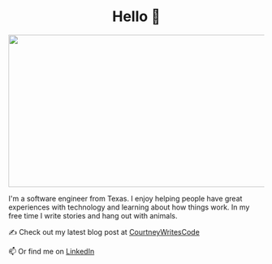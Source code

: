 <div align="center">

<h1>Hello 👋</h1>

</div>

<div align="center">
  <img src="https://media.giphy.com/media/v1.Y2lkPTc5MGI3NjExMWM2ZWE1aW1yem1uejZjN295Y2RpcXAxZnRkNHdsMmxhbjMyMXM3MiZlcD12MV9naWZzX3NlYXJjaCZjdD1n/LMcB8XospGZO8UQq87/giphy.gif" width="600" height="300"/>
</div>

<p></p>
<p></p>I'm a software engineer from Texas. I enjoy helping people have great experiences with technology and learning about how things work. In my free time I write stories and hang out with animals.
<p></p>

:writing_hand: Check out my latest blog post at [CourtneyWritesCode](https://courtneywritescode.com) 

:mailbox: Or find me on [LinkedIn](https://www.linkedin.com/in/courtney-sims-4552aa52/)



<!--
<p></p>
<p></p>

<div>

<h3>Languages and Tools</h3>

</div>
<div>
  <img src="https://raw.githubusercontent.com/devicons/devicon/6910f0503efdd315c8f9b858234310c06e04d9c0/icons/python/python-original.svg" title="Python" alt="Python" width="40" height="40"/>&nbsp;
  <img src="https://raw.githubusercontent.com/devicons/devicon/6910f0503efdd315c8f9b858234310c06e04d9c0/icons/php/php-original.svg" title="PHP" alt="PHP" width="40" height="40"/>&nbsp;
  <img src="https://raw.githubusercontent.com/devicons/devicon/6910f0503efdd315c8f9b858234310c06e04d9c0/icons/bash/bash-original.svg" title="Bash" alt="Bash" width="40" height="40"/>&nbsp;
  <img src="https://raw.githubusercontent.com/devicons/devicon/6910f0503efdd315c8f9b858234310c06e04d9c0/icons/wordpress/wordpress-original.svg" title="WP" alt="WP" width="40" height="40"/>&nbsp;
</div>
**courtney-sims/courtney-sims** is a ✨ _special_ ✨ repository because its `README.md` (this file) appears on your GitHub profile.

Here are some ideas to get you started:

- 🔭 I’m currently working on ...
- 🌱 I’m currently learning ...
- 👯 I’m looking to collaborate on ...
- 🤔 I’m looking for help with ...
- 💬 Ask me about ...
- 📫 How to reach me: ...
- 😄 Pronouns: ...
- ⚡ Fun fact: ...
-->
